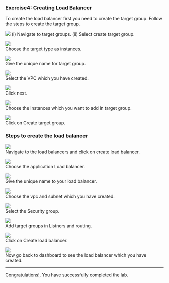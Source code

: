 
### Exercise4: Creating Load Balancer

To create the load balancer first you need to create the target group.
Follow the steps to create the target group.

![](./images/elb1.png)
(i) Navigate to target groups.
(ii) Select create target group.</br>

![](./images/elb2.png)</br>
Choose the target type as instances.</br>

![](./images/elb3.png)</br>
Give the unique name for target group.</br>

![](./images/elb4.png)</br>
Select the VPC which you have created.</br>

![](./images/elb5.png)</br>
Click next.</br>

![](./images/elb6.png)</br>
Choose the instances which you want to add in target group.</br>

![](./images/elb7.png)</br>
Click on Create target group.</br>

### Steps to create the load balancer
![](./images/elb8.png)</br>
Navigate to the load balancers and click on create load balancer.</br>

![](./images/elb9.png)</br>
Choose the application Load balancer.</br>

![](./images/elb10.png)</br>
Give the unique name to your load balancer.</br>

![](./images/elb11.png)</br>
Choose the vpc and subnet which you have created.</br>

![](./images/elb12.png)</br>
Select the Security group.</br>

![](./images/elb13.png)</br>
Add target groups in Listners and routing.</br>

![](./images/elb14.png)</br>
Click on Create load balancer.</br>

![](./images/elb15.png)</br>
Now go back to dashboard to see the load balancer which you have created.</br>

----
Congratulations!, You have successfully completed the lab.

